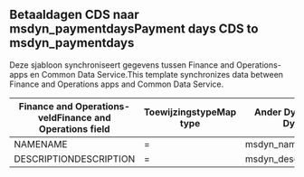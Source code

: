 ## <a name="payment-days-cds-to-msdyn_paymentdays"></a><span data-ttu-id="103ea-101">Betaaldagen CDS naar msdyn_paymentdays</span><span class="sxs-lookup"><span data-stu-id="103ea-101">Payment days CDS to msdyn_paymentdays</span></span>

<span data-ttu-id="103ea-102">Deze sjabloon synchroniseert gegevens tussen Finance and Operations-apps en Common Data Service.</span><span class="sxs-lookup"><span data-stu-id="103ea-102">This template synchronizes data between Finance and Operations apps and Common Data Service.</span></span>

<span data-ttu-id="103ea-103">Finance and Operations-veld</span><span class="sxs-lookup"><span data-stu-id="103ea-103">Finance and Operations field</span></span> | <span data-ttu-id="103ea-104">Toewijzingstype</span><span class="sxs-lookup"><span data-stu-id="103ea-104">Map type</span></span> | <span data-ttu-id="103ea-105">Ander Dynamics 365-veld</span><span class="sxs-lookup"><span data-stu-id="103ea-105">Other Dynamics 365 field</span></span> | <span data-ttu-id="103ea-106">Standaardwaarde</span><span class="sxs-lookup"><span data-stu-id="103ea-106">Default value</span></span>
---|---|---|---
<span data-ttu-id="103ea-107">NAME</span><span class="sxs-lookup"><span data-stu-id="103ea-107">NAME</span></span> | = | <span data-ttu-id="103ea-108">msdyn_name</span><span class="sxs-lookup"><span data-stu-id="103ea-108">msdyn_name</span></span> | 
<span data-ttu-id="103ea-109">DESCRIPTION</span><span class="sxs-lookup"><span data-stu-id="103ea-109">DESCRIPTION</span></span> | = | <span data-ttu-id="103ea-110">msdyn_description</span><span class="sxs-lookup"><span data-stu-id="103ea-110">msdyn_description</span></span> | 
